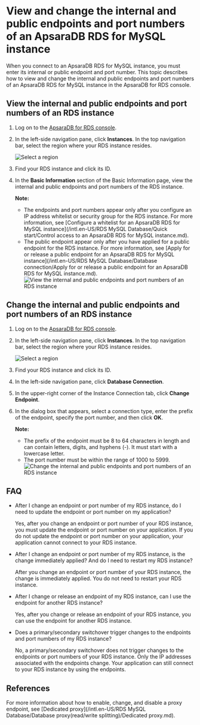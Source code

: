 # View and change the internal and public endpoints and port numbers of an ApsaraDB RDS for MySQL instance

When you connect to an ApsaraDB RDS for MySQL instance, you must enter its internal or public endpoint and port number. This topic describes how to view and change the internal and public endpoints and port numbers of an ApsaraDB RDS for MySQL instance in the ApsaraDB for RDS console.

## View the internal and public endpoints and port numbers of an RDS instance

1.  Log on to the [ApsaraDB for RDS console](https://rds.console.aliyun.com/).

2.  In the left-side navigation pane, click **Instances**. In the top navigation bar, select the region where your RDS instance resides.

    ![Select a region](https://static-aliyun-doc.oss-cn-hangzhou.aliyuncs.com/assets/img/en-US/8651559951/p36543.png)

3.  Find your RDS instance and click its ID.

4.  In the **Basic Information** section of the Basic Information page, view the internal and public endpoints and port numbers of the RDS instance.

    **Note:**

    -   The endpoints and port numbers appear only after you configure an IP address whitelist or security group for the RDS instance. For more information, see [Configure a whitelist for an ApsaraDB RDS for MySQL instance](/intl.en-US/RDS MySQL Database/Quick start/Control access to an ApsaraDB RDS for MySQL instance.md).
    -   The public endpoint appear only after you have applied for a public endpoint for the RDS instance. For more information, see [Apply for or release a public endpoint for an ApsaraDB RDS for MySQL instance](/intl.en-US/RDS MySQL Database/Database connection/Apply for or release a public endpoint for an ApsaraDB RDS for MySQL instance.md).
    ![View the internal and public endpoints and port numbers of an RDS instance](https://static-aliyun-doc.oss-cn-hangzhou.aliyuncs.com/assets/img/en-US/4250359951/p4256.png)


## Change the internal and public endpoints and port numbers of an RDS instance

1.  Log on to the [ApsaraDB for RDS console](https://rds.console.aliyun.com/).

2.  In the left-side navigation pane, click **Instances**. In the top navigation bar, select the region where your RDS instance resides.

    ![Select a region](https://static-aliyun-doc.oss-cn-hangzhou.aliyuncs.com/assets/img/en-US/8651559951/p36543.png)

3.  Find your RDS instance and click its ID.

4.  In the left-side navigation pane, click **Database Connection**.

5.  In the upper-right corner of the Instance Connection tab, click **Change Endpoint**.

6.  In the dialog box that appears, select a connection type, enter the prefix of the endpoint, specify the port number, and then click **OK**.

    **Note:**

    -   The prefix of the endpoint must be 8 to 64 characters in length and can contain letters, digits, and hyphens \(-\). It must start with a lowercase letter.
    -   The port number must be within the range of 1000 to 5999.
    ![Change the internal and public endpoints and port numbers of an RDS instance](https://static-aliyun-doc.oss-cn-hangzhou.aliyuncs.com/assets/img/en-US/4250359951/p53802.png)


## FAQ

-   After I change an endpoint or port number of my RDS instance, do I need to update the endpoint or port number on my application?

    Yes, after you change an endpoint or port number of your RDS instance, you must update the endpoint or port number on your application. If you do not update the endpoint or port number on your application, your application cannot connect to your RDS instance.

-   After I change an endpoint or port number of my RDS instance, is the change immediately applied? And do I need to restart my RDS instance?

    After you change an endpoint or port number of your RDS instance, the change is immediately applied. You do not need to restart your RDS instance.

-   After I change or release an endpoint of my RDS instance, can I use the endpoint for another RDS instance?

    Yes, after you change or release an endpoint of your RDS instance, you can use the endpoint for another RDS instance.

-   Does a primary/secondary switchover trigger changes to the endpoints and port numbers of my RDS instance?

    No, a primary/secondary switchover does not trigger changes to the endpoints or port numbers of your RDS instance. Only the IP addresses associated with the endpoints change. Your application can still connect to your RDS instance by using the endpoints.


## References

For more information about how to enable, change, and disable a proxy endpoint, see [Dedicated proxy](/intl.en-US/RDS MySQL Database/Database proxy(read/write splitting)/Dedicated proxy.md).

